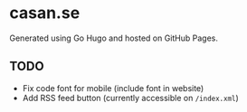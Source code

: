 # casan.se

Generated using Go Hugo and hosted on GitHub Pages.


## TODO
- Fix code font for mobile (include font in website)
- Add RSS feed button (currently accessible on `/index.xml`)
